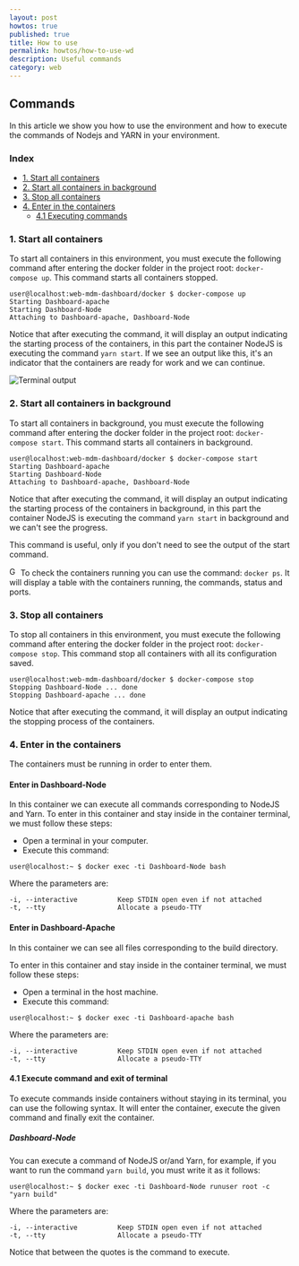```yaml
---
layout: post
howtos: true
published: true
title: How to use
permalink: howtos/how-to-use-wd
description: Useful commands
category: web
---
```


## Commands

In this article we show you how to use the environment and how to execute the commands of Nodejs and YARN in your environment.

### Index

- [1. Start all containers](#1)
- [2. Start all containers in background](#2)
- [3. Stop all containers](#3)
- [4. Enter in the containers](#4)
  - [4.1 Executing commands](#4.1)

### 1. Start all containers <a name="1"/>

To start all containers in this environment, you must execute the following command after entering the docker folder in the project root: ```docker-compose up```. This command starts all containers stopped.

```console
user@localhost:web-mdm-dashboard/docker $ docker-compose up
Starting Dashboard-apache
Starting Dashboard-Node
Attaching to Dashboard-apache, Dashboard-Node
```

Notice that after executing the command, it will display an output indicating the starting process of the containers, in this part the container NodeJS is executing the command ```yarn start```.
If we see an output like this, it's an indicator that the containers are ready for work and we can continue.

![Terminal output](https://i.imgur.com/4Hme74v.png)

### 2. Start all containers in background <a name="2"/>

To start all containers in background, you must execute the following command after entering the docker folder in the project root: ```docker-compose start```. This command starts all containers in background.

```console
user@localhost:web-mdm-dashboard/docker $ docker-compose start
Starting Dashboard-apache
Starting Dashboard-Node
Attaching to Dashboard-apache, Dashboard-Node
```

Notice that after executing the command, it will display an output indicating the starting process of the containers in background, in this part the container NodeJS is executing the command ```yarn start``` in background and we can't see the progress.

This command is useful, only if you don't need to see the output of the start command.

<img src="{{ '/images/picto-information.png' | absolute_url }}" alt="Good to know:" height="16px"/> To check the containers running you can use the command: ```docker ps```. It will display a table with the containers running, the commands, status and ports.

### 3. Stop all containers <a name="3"/>

To stop all containers in this environment, you must execute the following command after entering the docker folder in the project root: ```docker-compose stop```. This command stop all containers with all its configuration saved.

```console
user@localhost:web-mdm-dashboard/docker $ docker-compose stop
Stopping Dashboard-Node ... done
Stopping Dashboard-apache ... done
```

Notice that after executing the command, it will display an output indicating the stopping process of the containers.

### 4. Enter in the containers <a name="4"/>

The containers must be running in order to enter them.

#### Enter in Dashboard-Node

In this container we can execute all commands corresponding to NodeJS and Yarn. To enter in this container and stay inside in the container terminal, we must follow these steps:

- Open a terminal in your computer.
- Execute this command:

```user@localhost:~ $ docker exec -ti Dashboard-Node bash```

Where the parameters are:

    -i, --interactive          Keep STDIN open even if not attached
    -t, --tty                  Allocate a pseudo-TTY

#### Enter in Dashboard-Apache

In this container we can see all files corresponding to the build directory.

To enter in this container and stay inside in the container terminal, we must follow these steps:

- Open a terminal in the host machine.
- Execute this command:

```user@localhost:~ $ docker exec -ti Dashboard-apache bash```

Where the parameters are:

    -i, --interactive          Keep STDIN open even if not attached
    -t, --tty                  Allocate a pseudo-TTY

#### 4.1 Execute command and exit of terminal <a name="4.1"/>

To execute commands inside containers without staying in its terminal, you can use the following syntax. It will enter the container, execute the given command and finally exit the container.

##### Dashboard-Node

You can execute a command of NodeJS or/and Yarn, for example, if you want to run the command ```yarn build```, you must write it as it follows:

```user@localhost:~ $ docker exec -ti Dashboard-Node runuser root -c "yarn build"```

Where the parameters are:

    -i, --interactive          Keep STDIN open even if not attached
    -t, --tty                  Allocate a pseudo-TTY

Notice that between the quotes is the command to execute.